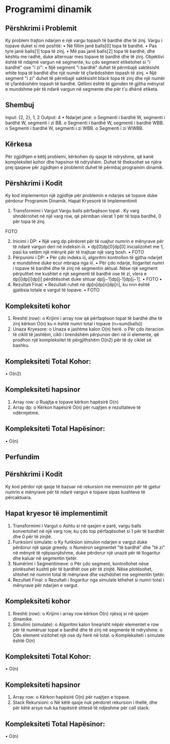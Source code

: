 # Programimi dinamik
## Përshkrimi i Problemit
Ky problem trajton ndarjen e një vargu topash të bardhë dhe të zinj. Vargu i topave duket si më poshtë:
•	Në fillim janë balls[0] topa të bardhë.
•	Pas tyre janë balls[1] topa të zinj.
•	Më pas janë balls[2] topa të bardhë, dhe kështu me radhë, duke alternuar mes topave të bardhë dhe të zinj.
Objektivi është të ndajmë vargun në segmente, ku çdo segment etiketohet si "i bardhë" ose "i zi":
•	Një segment "i bardhë" duhet të përmbajë saktësisht white topa të bardhë dhe një numër të çfarëdoshëm topash të zinj.
•	Një segment "i zi" duhet të përmbajë saktësisht black topa të zinj dhe një numër të çfarëdoshëm topash të bardhë.
Qëllimi është të gjenden të gjitha mënyrat e mundshme për të ndarë vargun në segmente dhe për t'u dhënë etiketa.

## Shembuj
Input: {2, 2}, 1, 2
Output: 4
•	Ndarjet janë:
o	Segmenti i bardhë W, segmenti i bardhë W, segmenti i zi BB.
o	Segmenti i bardhë W, segmenti i bardhë WBB.
o	Segmenti i bardhë W, segmenti i zi WBB.
o	Segmenti i zi WWBB.


## Kërkesa
Për zgjidhjen e këtij problemi, kërkohen dy qasje të ndryshme, që kanë kompleksitet kohor dhe hapsinor të ndryshëm. Duhet të theksohet se njëra prej qasjeve për zgjidhjen e problemit duhet të përmbaj programim dinamik.

## Përshkrimi i Kodit
Ky kod implementon një zgjidhje për problemin e ndarjes së topave duke përdorur Programim Dinamik. 
Hapat Kryesorë të Implementimit
1.	Transformimi i Vargut
Vargu balls përfaqëson topat . Ky varg shndërrohet në një varg row, që  përmban vlerat 1 për të topa bardhë, 0 për topa të zinj.

FOTO

2.	Inicimi i DP:
•	Një varg dp përdoret për të ruajtur numrin e mënyrave për të ndarë vargun deri në indeksin iii.
•	dp[0]dp[0]dp[0] inicializohet me 1, pasi ka vetëm një mënyrë për të trajtuar një varg bosh.
•	FOTO
3. Përpunimi i DP:
•	Për çdo indeks iii, algoritmi kontrollon të gjitha ndarjet e mundshme duke ecur mbrapa nga iii.
•	Për çdo ndarje, llogaritet numri i topave të bardhë dhe të zinj në segmentin aktual. Nëse një segment përputhet me kushtet e një segmenti të bardhë ose të zi, vlera e dp[i]dp[i]dp[i] përditësohet duke shtuar dp[j−1]dp[j-1]dp[j−1].
•	FOTO
•	
4. Rezultati Final:
•	Rezultati ruhet në dp[n]dp[n]dp[n], ku nnn është gjatësia totale e vargut të topave.
•	FOTO



## Kompleksiteti kohor
1.	Rreshti (row):
o	Krijimi i array row që përfaqëson topat të bardhë dhe të zinj kërkon O(n)  ku n është numri total i topave (n=sum(balls))
2.	Unaza Kryesore:
o	Unaza e jashtme kalon O(n) herë.
o	Për çdo iteracion të ciklit të jashtëm, cikli i brendshëm përpunon deri në iii elemente, që prodhon një kompleksitet të përgjithshëm O(n2) për të dy ciklet së bashku.

## Kompleksiteti Total Kohor:
•	O(n2)


## Kompleksiteti hapsinor
1.	Array row:
o	Ruajtja e topave kërkon hapësirë O(n)
2.	Array dp:
o	Kërkon hapësirë O(n) për ruajtjen e rezultateve të ndërmjetme.

## Kompleksiteti Total Hapësinor:
•	O(n)


## Perfundim


## Përshkrimi i Kodit
Ky kod përdor një qasje të bazuar në rekursion me memoizim për të gjetur numrin e mënyrave për të ndarë vargun e topave sipas kushteve të përcaktuara.

## Hapat kryesor të implementimit
1.	Transformimi i Vargut 
o	Ashtu si në qasjen e parë, vargu balls konvertohet në një varg row, ku çdo top përfaqësohet si 1 për të bardhët dhe 0 për të zinjtë.
2.	Funksioni simulate:
o	Ky funksion simulon ndarjen e vargut duke përdorur një qasje greedy.
o	Numëron segmentet "të bardhë" dhe "të zi" në mënyrë të njëpasnjëshme, duke përdorur një unazë për të llogaritur dhe kaluar në segmentin tjetër.
3.	Numërimi i Segmentimeve:
o	Për çdo segment, kontrollohet nëse plotësohet kushti për të bardhët ose për të zinjtë. Nëse plotësohet, shtohet në numrin total të mënyrave dhe vazhdohet me segmentin tjetër.
4.	Rezultati Final:
o	Rezultati i llogaritur nga simulate kthehet si numri total i mënyrave për ndarjen e vargut.

## Kompleksiteti kohor
1.	Rreshti (row):
o	Krijimi i array row kërkon O(n) njësoj si në qasjen dinamike.
2.	Simulimi (simulate):
o	Algoritmi kalon linearisht nëpër elementet e row për të numëruar topat e bardhë dhe të zinj në segmente të ndryshme.
o	Çdo element vizitohet një ose dy herë në total.
o	Kompleksiteti i simulate është O(n)

## Kompleksiteti Total Kohor:
•	O(n)

## Kompleksiteti hapsinor
1.	Array row:
o	Kërkon hapësirë O(n) për ruajtjen e topave.
2.	Stack Rekursioni:
o	Në këtë qasje nuk përdoret rekursion i thellë, dhe për këtë arsye nuk ka hapësirë shtesë të ndjeshme për call stack.

## Kompleksiteti Total Hapësinor:
•	O(n)


